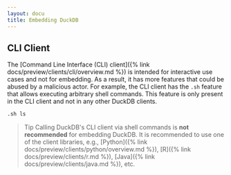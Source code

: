 ```yaml
---
layout: docu
title: Embedding DuckDB
---
```


## CLI Client

The [Command Line Interface (CLI) client]({% link docs/preview/clients/cli/overview.md %}) is intended for interactive use cases and not for embedding.
As a result, it has more features that could be abused by a malicious actor.
For example, the CLI client has the `.sh` feature that allows executing arbitrary shell commands.
This feature is only present in the CLI client and not in any other DuckDB clients.

```sql
.sh ls
```

> Tip Calling DuckDB's CLI client via shell commands is **not recommended** for embedding DuckDB. It is recommended to use one of the client libraries, e.g., [Python]({% link docs/preview/clients/python/overview.md %}), [R]({% link docs/preview/clients/r.md %}), [Java]({% link docs/preview/clients/java.md %}), etc.
